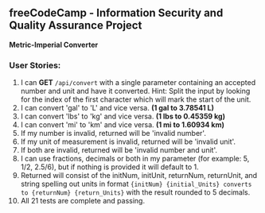 **freeCodeCamp** - Information Security and Quality Assurance Project
------

**Metric-Imperial Converter**

### User Stories:

1. I can **GET** `/api/convert` with a single parameter containing an accepted number and unit and have it converted. Hint: Split the input by looking for the index of the first character which will mark the start of the unit.
2. I can convert 'gal' to 'L' and vice versa. **(1 gal to 3.78541 L)**
3. I can convert 'lbs' to 'kg' and vice versa. **(1 lbs to 0.45359 kg)**
4. I can convert 'mi' to 'km' and vice versa. **(1 mi to 1.60934 km)**
5. If my number is invalid, returned will be 'invalid number'.
6. If my unit of measurement is invalid, returned will be 'invalid unit'.
7. If both are invalid, returned will be 'invalid number and unit'.
8. I can use fractions, decimals or both in my parameter (for example: 5, 1/2, 2.5/6), but if nothing is provided it will default to 1.
9. Returned will consist of the initNum, initUnit, returnNum, returnUnit, and string spelling out units in format `{initNum} {initial_Units} converts to {returnNum} {return_Units}` with the result rounded to 5 decimals.
10. All 21 tests are complete and passing.